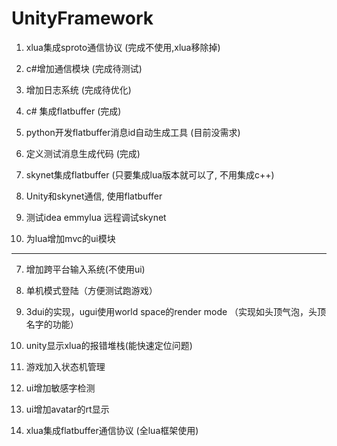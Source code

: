 # UnityFramework

1. xlua集成sproto通信协议 (完成不使用,xlua移除掉)

2. c#增加通信模块 (完成待测试)

5. 增加日志系统 (完成待优化) 

3. c# 集成flatbuffer (完成)

4. python开发flatbuffer消息id自动生成工具 (目前没需求)

5. 定义测试消息生成代码 (完成)

4. skynet集成flatbuffer	(只要集成lua版本就可以了, 不用集成c++)

3. Unity和skynet通信, 使用flatbuffer 

4. 测试idea emmylua 远程调试skynet 

4. 为lua增加mvc的ui模块 

---

7. 增加跨平台输入系统(不使用ui)

8. 单机模式登陆（方便测试跑游戏）

9. 3dui的实现，ugui使用world space的render mode （实现如头顶气泡，头顶名字的功能）

10. unity显示xlua的报错堆栈(能快速定位问题)

11. 游戏加入状态机管理

12. ui增加敏感字检测

13. ui增加avatar的rt显示

4. xlua集成flatbuffer通信协议 (全lua框架使用)







